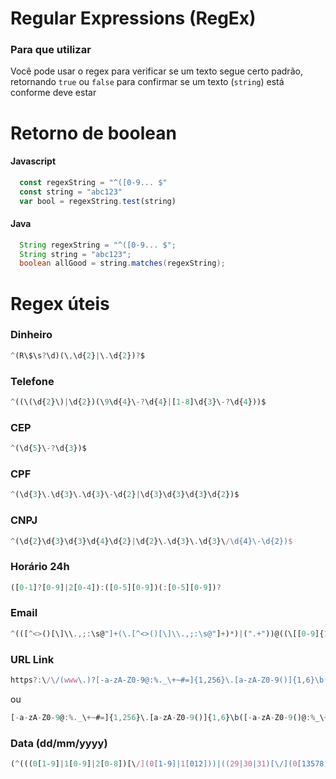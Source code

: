 # Regular Expressions (RegEx)
### Para que utilizar
Você pode usar o regex para verificar se um texto segue certo padrão, retornando `true` ou `false` para confirmar se um texto (`string`) está conforme deve estar

# Retorno de boolean
#### Javascript
```javascript
  const regexString = "^([0-9... $"
  const string = "abc123"
  var bool = regexString.test(string)
```
#### Java
```java
  String regexString = "^([0-9... $";
  String string = "abc123";
  boolean allGood = string.matches(regexString);
```
# Regex úteis

### Dinheiro
```javascript
^(R\$\s?\d)(\,\d{2}|\.\d{2})?$
```

### Telefone
```javascript
^((\(\d{2}\)|\d{2})(\9\d{4}\-?\d{4}|[1-8]\d{3}\-?\d{4}))$
```

### CEP
```javascript
^(\d{5}\-?\d{3})$
```

### CPF
```javascript
^(\d{3}\.\d{3}\.\d{3}\-\d{2}|\d{3}\d{3}\d{3}\d{2})$
```

### CNPJ
```javascript
^(\d{2}\d{3}\d{3}\d{4}\d{2}|\d{2}\.\d{3}\.\d{3}\/\d{4}\-\d{2})$
```

### Horário 24h
```javascript
([0-1]?[0-9]|2[0-4]):([0-5][0-9])(:[0-5][0-9])?
```

### Email
```javascript
^(([^<>()[\]\\.,;:\s@"]+(\.[^<>()[\]\\.,;:\s@"]+)*)|(".+"))@((\[[0-9]{1,3}\.[0-9]{1,3}\.[0-9]{1,3}\.[0-9]{1,3}\])|(([a-zA-Z\-0-9]+\.)+[a-zA-Z]{2,}))$
```

### URL Link
```javascript
https?:\/\/(www\.)?[-a-zA-Z0-9@:%._\+~#=]{1,256}\.[a-zA-Z0-9()]{1,6}\b([-a-zA-Z0-9()@:%_\+.~#?&//=]*)
```
ou
```javascript
[-a-zA-Z0-9@:%._\+~#=]{1,256}\.[a-zA-Z0-9()]{1,6}\b([-a-zA-Z0-9()@:%_\+.~#?&//=]*)
```

### Data (dd/mm/yyyy)
```javascript
(^(((0[1-9]|1[0-9]|2[0-8])[\/](0[1-9]|1[012]))|((29|30|31)[\/](0[13578]|1[02]))|((29|30)[\/](0[4,6,9]|11)))[\/](19|[2-9][0-9])\d\d$)|(^29[\/]02[\/](19|[2-9][0-9])(00|04|08|12|16|20|24|28|32|36|40|44|48|52|56|60|64|68|72|76|80|84|88|92|96)$)
```
